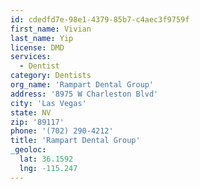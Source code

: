 ```yaml
---
id: cdedfd7e-98e1-4379-85b7-c4aec3f9759f
first_name: Vivian
last_name: Yip
license: DMD
services:
  - Dentist
category: Dentists
org_name: 'Rampart Dental Group'
address: '8975 W Charleston Blvd'
city: 'Las Vegas'
state: NV
zip: '89117'
phone: '(702) 290-4212'
title: 'Rampart Dental Group'
_geoloc:
  lat: 36.1592
  lng: -115.247
---
```

